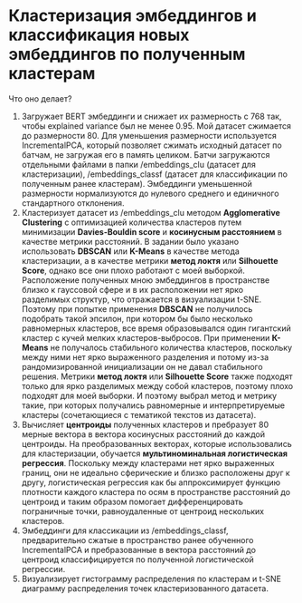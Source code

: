 # Кластеризация эмбеддингов и классификация новых эмбеддингов по полученным кластерам
Что оно делает?
1. Загружает BERT эмбеддинги и снижает их размерность с 768 так, чтобы explained variance был не менее 0.95.
Мой датасет сжимается до размерности 80. Для уменьшения размерности используется IncrementalPCA, который позволяет сжимать исходный датасет по батчам, не загружая его в память целиком.
Батчи загружаются отдельными файлами в папки /embeddings_clu (датасет для кластеризации), /embeddings_classf (датасет для классификации по полученным ранее кластерам).
Эмбеддинги уменьшенной размерности нормализуются до нулевого среднего и единичного стандартного отклонения.
2. Кластеризует датасет из /embeddings_clu методом **Agglomerative Clustering** с оптимизацией количества кластеров путем минимизации **Davies-Bouldin score** и **косинусным расстоянием** в качестве метрики расстояний.
В задании было указано использовать **DBSCAN** или **K-Means** в качестве метода кластеризации, а в качестве метрики **метод локтя** или **Silhouette Score**, однако все они плохо работают с моей выборкой.
Расположение полученных мною эмбеддингов в пространстве близко к гауссовой сфере и в их расположении нет ярко разделимых структур, что отражается в визуализации t-SNE.
Поэтому при попытке применения **DBSCAN** не получилось подобрать такой эпсилон, при котором бы было несколько равномерных кластеров, все время образовывался один гигантский кластер с кучей мелких кластеров-выбросов.
При применении **К-Means** не получалось стабильного количества кластеров, поскольку между ними нет ярко выраженного разделения и потому из-за рандомизированной инициализации он не давал стабильного решения.
Метрики **метод локтя** или **Silhouette Score** также подходят только для ярко разделимых между собой кластеров, поэтому плохо подходят для моей выборки.
И поэтому выбрал метод и метрику такие, при которых получались равномерные и интерпретируемые кластеры (сочетающиеся с тематикой текстов из датасета).
3. Вычисляет **центроиды** полученных кластеров и пребразует 80 мерные вектора в вектора косинусных расстояний до каждой центроиды. 
На преобразованных векторах, которые использовались для кластеризации, обучается **мультиноминальная логистическая регрессия**.
Поскольку между кластерами нет ярко выраженных границ, они не идеально сферические и близко расположены друг к другу, логистическая регрессия как бы аппроксимирует функцию плотности каждого кластера по осям в пространстве
расстояний до центроид и таким образом помогает дифференцировать пограничные точки, равноудаленные от центроид нескольких кластеров.
4. Эмбеддинги для классикации из /embeddings_classf, предварительно сжатые в пространство ранее обученного IncrementalPCA и пребразованные в вектора расстояний до центроид классифицируется по полученной логистической регрессии.
5. Визуализирует гистограмму распределения по кластерам и t-SNE диаграмму распределения точек кластеризованного датасета.
